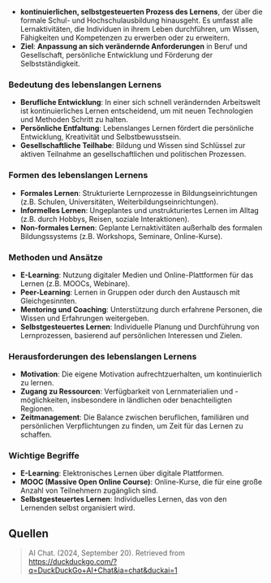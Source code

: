 - **kontinuierlichen, selbstgesteuerten Prozess des Lernens**, der über die formale Schul- und Hochschulausbildung hinausgeht. Es umfasst alle Lernaktivitäten, die Individuen in ihrem Leben durchführen, um Wissen, Fähigkeiten und Kompetenzen zu erwerben oder zu erweitern.
- **Ziel**: **Anpassung an sich verändernde Anforderungen** in Beruf und Gesellschaft, persönliche Entwicklung und Förderung der Selbstständigkeit.

### Bedeutung des lebenslangen Lernens
- **Berufliche Entwicklung**: In einer sich schnell verändernden Arbeitswelt ist kontinuierliches Lernen entscheidend, um mit neuen Technologien und Methoden Schritt zu halten.
- **Persönliche Entfaltung**: Lebenslanges Lernen fördert die persönliche Entwicklung, Kreativität und Selbstbewusstsein.
- **Gesellschaftliche Teilhabe**: Bildung und Wissen sind Schlüssel zur aktiven Teilnahme an gesellschaftlichen und politischen Prozessen.

### Formen des lebenslangen Lernens
- **Formales Lernen**: Strukturierte Lernprozesse in Bildungseinrichtungen (z.B. Schulen, Universitäten, Weiterbildungseinrichtungen).
- **Informelles Lernen**: Ungeplantes und unstrukturiertes Lernen im Alltag (z.B. durch Hobbys, Reisen, soziale Interaktionen).
- **Non-formales Lernen**: Geplante Lernaktivitäten außerhalb des formalen Bildungssystems (z.B. Workshops, Seminare, Online-Kurse).

### Methoden und Ansätze
- **E-Learning**: Nutzung digitaler Medien und Online-Plattformen für das Lernen (z.B. MOOCs, Webinare).
- **Peer-Learning**: Lernen in Gruppen oder durch den Austausch mit Gleichgesinnten.
- **Mentoring und Coaching**: Unterstützung durch erfahrene Personen, die Wissen und Erfahrungen weitergeben.
- **Selbstgesteuertes Lernen**: Individuelle Planung und Durchführung von Lernprozessen, basierend auf persönlichen Interessen und Zielen.

### Herausforderungen des lebenslangen Lernens
- **Motivation**: Die eigene Motivation aufrechtzuerhalten, um kontinuierlich zu lernen.
- **Zugang zu Ressourcen**: Verfügbarkeit von Lernmaterialien und -möglichkeiten, insbesondere in ländlichen oder benachteiligten Regionen.
- **Zeitmanagement**: Die Balance zwischen beruflichen, familiären und persönlichen Verpflichtungen zu finden, um Zeit für das Lernen zu schaffen.

### Wichtige Begriffe
- **E-Learning**: Elektronisches Lernen über digitale Plattformen.
- **MOOC (Massive Open Online Course)**: Online-Kurse, die für eine große Anzahl von Teilnehmern zugänglich sind.
- **Selbstgesteuertes Lernen**: Individuelles Lernen, das von den Lernenden selbst organisiert wird.

## Quellen

> AI Chat. (2024, September 20). Retrieved from https://duckduckgo.com/?q=DuckDuckGo+AI+Chat&ia=chat&duckai=1